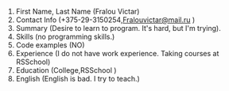 1. First Name, Last Name (Fralou Victar)
2. Contact Info (+375-29-3150254,Fralouvictar@mail.ru )
3. Summary (Desire to learn to program. It's hard, but I'm trying).
4. Skills (no programming skills.)
5. Code examples (NO)
6. Experience (I do not have work experience. Taking courses at RSSchool)
7. Education (College,RSSchool )
8. English (English is bad. I try to teach.)
